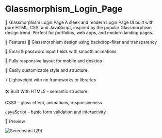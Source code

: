 # Glassmorphism_Login_Page

💎 Glassmorphism Login Page
A sleek and modern Login Page UI built with pure HTML, CSS, and JavaScript, inspired by the popular Glassmorphism design trend. Perfect for portfolios, web apps, and modern landing pages.

🌟 Features
🔮 Glassmorphism design using backdrop-filter and transparency

🔐 Email & password input fields with smooth animations

📱 Fully responsive layout for mobile and desktop

🎨 Easily customizable style and structure

⚡ Lightweight with no frameworks or libraries

🛠️ Built With
HTML5 – semantic structure

CSS3 – glass effect, animations, responsiveness

JavaScript – basic form validation and interactivity

📸 Preview

![Screenshot (29)](https://github.com/user-attachments/assets/98e06a3a-3bdb-4ffe-91fa-f50adcc036e1)
